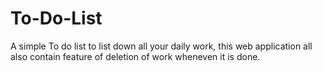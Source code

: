 # To-Do-List
A simple To do list to list down all your daily work, this web application all also contain feature of deletion of work wheneven it is done.
